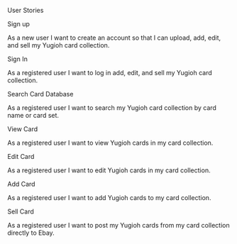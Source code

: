 User Stories

Sign up

As a new user I want to create an account so that I can upload, add, edit, and sell my Yugioh card collection.

Sign In

As a registered user I want to log in add, edit, and sell my Yugioh card collection.

Search Card Database

As a registered user I want to search my Yugioh card collection by card name or card set.

View Card

As a registered user I want to view Yugioh cards in my card collection.

Edit Card

As a registered user I want to edit Yugioh cards in my card collection.

Add Card

As a registered user I want to add Yugioh cards to my card collection.

Sell Card

As a registered user I want to post my Yugioh cards from my card collection directly to Ebay.

